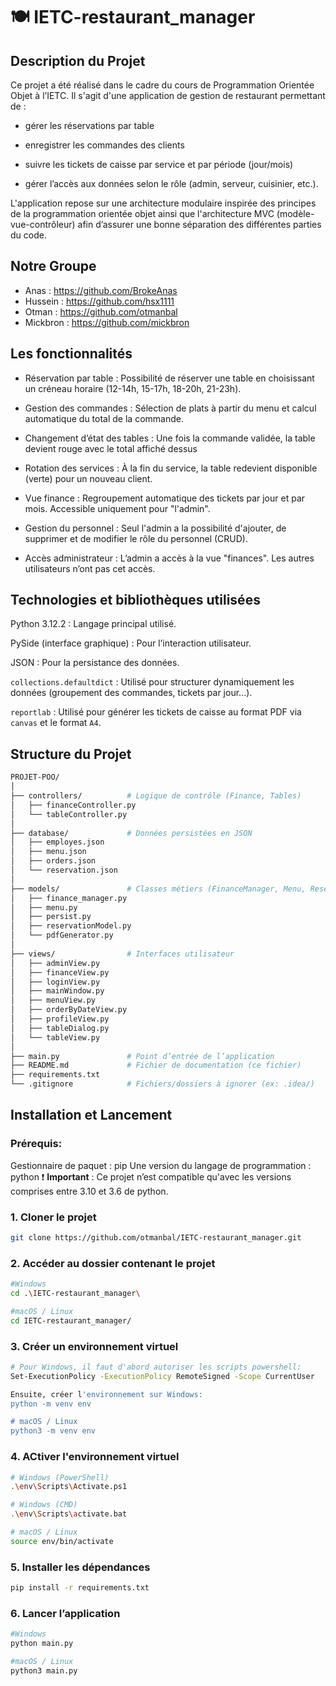 # 🍽️ IETC-restaurant_manager

## Description du Projet

Ce projet a été réalisé dans le cadre du cours de Programmation Orientée Objet à l’IETC.
Il s'agit d'une application de gestion de restaurant permettant de :

- gérer les réservations par table

- enregistrer les commandes des clients

- suivre les tickets de caisse par service et par période (jour/mois)

- gérer l’accès aux données selon le rôle (admin, serveur, cuisinier, etc.).

L'application repose sur une architecture modulaire inspirée des principes de la programmation orientée objet ainsi que l'architecture MVC (modèle-vue-contrôleur) afin d’assurer une bonne séparation des différentes parties du code.

## Notre Groupe

- Anas : https://github.com/BrokeAnas
- Hussein : https://github.com/hsx1111
- Otman : https://github.com/otmanbal
- Mickbron : https://github.com/mickbron

## Les fonctionnalités
- Réservation par table : Possibilité de réserver une table en choisissant un créneau horaire (12-14h, 15-17h, 18-20h, 21-23h).

- Gestion des commandes : Sélection de plats à partir du menu et calcul automatique du total de la commande.

- Changement d’état des tables : Une fois la commande validée, la table devient rouge avec le total affiché dessus

- Rotation des services : À la fin du service, la table redevient disponible (verte) pour un nouveau client.

- Vue finance : Regroupement automatique des tickets par jour et par mois. Accessible uniquement pour "l'admin".
  
- Gestion du personnel : Seul l'admin a la possibilité d'ajouter, de supprimer et de modifier le rôle du personnel (CRUD).

- Accès administrateur : L’admin a accès à la vue "finances". Les autres utilisateurs n’ont pas cet accès.

## Technologies et bibliothèques utilisées

Python 3.12.2 : Langage principal utilisé.

PySide (interface graphique) : Pour l’interaction utilisateur.

JSON : Pour la persistance des données.

`collections.defaultdict` : Utilisé pour structurer dynamiquement les données (groupement des commandes, tickets par jour...).

`reportlab` : Utilisé pour générer les tickets de caisse au format PDF via `canvas` et le format `A4`.

## Structure du Projet

```bash
PROJET-POO/
│
├── controllers/          # Logique de contrôle (Finance, Tables)
│   ├── financeController.py
│   └── tableController.py
│
├── database/             # Données persistées en JSON
│   ├── employes.json
│   ├── menu.json
│   ├── orders.json
│   └── reservation.json
│
├── models/               # Classes métiers (FinanceManager, Menu, Reservations...)
│   ├── finance_manager.py
│   ├── menu.py
│   ├── persist.py
│   ├── reservationModel.py
│   └── pdfGenerator.py
│
├── views/                # Interfaces utilisateur
│   ├── adminView.py
│   ├── financeView.py
│   ├── loginView.py
│   ├── mainWindow.py
│   ├── menuView.py
│   ├── orderByDateView.py
│   ├── profileView.py
│   ├── tableDialog.py
│   └── tableView.py
│
├── main.py               # Point d’entrée de l’application
├── README.md             # Fichier de documentation (ce fichier)
├── requirements.txt        
└── .gitignore            # Fichiers/dossiers à ignorer (ex: .idea/)

```

## Installation et Lancement
### Prérequis:
Gestionnaire de paquet : pip
Une version du langage de programmation : python
❗ **Important** : Ce projet n’est compatible qu'avec les versions comprises entre 3.10 et 3.6 de python.
### 1. Cloner le projet
```bash
git clone https://github.com/otmanbal/IETC-restaurant_manager.git
```
### 2. Accéder au dossier contenant le projet
```bash
#Windows
cd .\IETC-restaurant_manager\

#macOS / Linux
cd IETC-restaurant_manager/
```
### 3. Créer un environnement virtuel
```bash
# Pour Windows, il faut d'abord autoriser les scripts powershell:
Set-ExecutionPolicy -ExecutionPolicy RemoteSigned -Scope CurrentUser

Ensuite, créer l'environnement sur Windows:
python -m venv env

# macOS / Linux
python3 -m venv env
```
### 4. ACtiver l'environnement virtuel
```bash
# Windows (PowerShell)
.\env\Scripts\Activate.ps1

# Windows (CMD)
.\env\Scripts\activate.bat

# macOS / Linux
source env/bin/activate
```
### 5. Installer les dépendances
```bash
pip install -r requirements.txt
```
### 6. Lancer l’application
```bash
#Windows
python main.py

#macOS / Linux
python3 main.py
```

